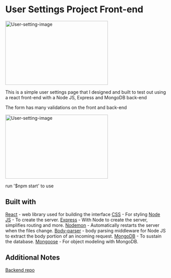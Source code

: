 # User Settings Project Front-end

<img alt="User-setting-image" src="src/images/User-setting-image.png" width="320px" height="200px">

This is a simple user settings page that I designed and built to test out using a react front-end with a Node JS, Express and MongoDB back-end

The form has many validations on the front and back-end

<img alt="User-setting-image" src="src/images/User-setting-image2.png" width="320px" height="200px">

run '$npm start' to use

## Built with
[React](https://reactjs.org/) - web library used for building the interface
[CSS](https://developer.mozilla.org/en-US/docs/Web/CSS) - For styling
[Node JS](https://nodejs.org/en/) - To create the server.
[Express](https://expressjs.com/) - With Node to create the server, simplifies routing and more.
[Nodemon](https://nodemon.io/) - Automatically restarts the server when the files change.
[Body-parser](https://www.npmjs.com/package/body-parser) - body parsing middleware for Node JS to extract the body portion of an incoming request.
[MongoDB](https://www.mongodb.com/) - To sustain the database.
[Mongoose](https://mongoosejs.com/) - For object modeling with MongoDB.

## Additional Notes
[Backend repo](https://github.com/EvanPavley/user-backend)
